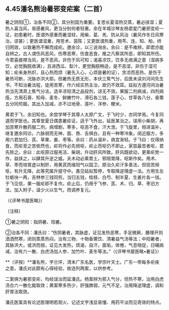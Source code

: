 ## 4.45潘名熊治暑邪变疟案（二首）

暑之阴阳①，治各不同②，其分别固为重要。复思长夏湿热交蒸，暑必挟湿；夏热人喜当风，易感暑风，更当分别何者轻重。余在羊城诊琴友杨君星门暑邪变疟一证，初患暑时，医谓外感重而暑湿轻，用柴、葛、羌、防从风治（暑风作冬日风寒治，谬甚）；更医谓湿重，用苍术、茵陈；又更医谓热重，用芩、连、知、柏，终归罔效，以致暑热不解而成疟。邀余诊，以三说询余。余曰：是不难辨，即君亦能自辨之。古人谓伤风恶风，伤寒恶寒，伤食恶食，推之凡察其所恶，即知其所伤。今君喜披襟当风，是不恶风，非伤于风可知；渴喜凉饮，饮多无痞满之患（湿病多饮，必觉胸脘痞满），且进西瓜、梨汁，更觉胸脘畅适，是不恶湿，非伤于湿可知；疟来身热炽，且心热而烦（暑先入心，心烦是暑的证），贪凉而恶热，是伤于暑热可断，况脉亦洪大耶。但暑热无质无形，本伏三焦气分，后医未读刘河间先生书，不知治暑法程，徒用苦寒，作六经实热主治，故仍不效耳。兹拟方遵河间治暑热当先清肃上焦气分法，选辛凉轻清之品投剂，谅无不效。果服二剂病减，四剂病痊。方用石膏、知母、麦冬、鲜嫩竹叶、滑石各三钱，莲子心、甘草各八分，香薷五分同煎服。其出入加减，亦不过地骨、莲叶、洋参、粳米。

黄君于飞，余旧知也。余尝学琴于其尊人太原广文，于飞时少，亦同学焉。今复同道而学医也。其尊堂夏日偶患暑疟证，适于飞外出，延医某治之。误用小柴胡，再加苦寒升散药服二剂，病增剧，寒多，呕恶不食，汗大泄。于飞旋里，频进温补，继复邀余同诊。六脉弱而无神，面、唇、舌俱白，且有一种寒冷象。阅近服方，多用六君加归、芪、草果、姜、枣等。余曰：药从温补，病宜渐轻。于飞曰：仅得纳食，而疟至之苦依然也，疟将作必先频呕，疟止而呕仍不即止，家慈最苦者呕，君先除之。余曰：此呕原过服羌活、柴胡，升动肝风所致。肝风既欲动，更乘疟势一作，益挟之，以肆其升逆之威。夫木动必乘胃土，邪阻胃降，呕斯作矣。用术、草、枣而培胃虚以制肝，用黄芪而维阳气以固卫，原治久疟汗多善法，但现苦频呕，有升无降，此等究属升提守中。愚见姑拟暂停，专取降逆理虚一法。方用生左牡蛎块一两，吉林参三钱同煎，当归五钱，桂枝、白芍、制半夏、生姜片各一钱。于飞见信，果一服疟即不复作。疟止后，仍用于飞参、芪、术、归、草、枣旧方法，加入附子，温少火以生气，而调养复元。

（《评琴书屋医略》）

〔注释〕

①暑之阴阳：指阴暑、阳暑。

②治各不同：潘氏曰：“伤阴暑者，其脉虚，证见发热恶寒，手足微厥，腠理开则洒洒然寒，闭则蒸蒸热闷，治有三物、十物香薷饮、清暑益气汤等法；中阳暑者，其脉洪大，或洪而弱，证见大发热，烦渴，自汗，面垢，体倦，气息喘促，日晡病减，治有六一散、白虎汤加人参、加竹叶、麦冬等法。”（《评琴书屋医略•暑证》）

**〔评按〕**潘名熊，字兰坪，清末广东名医，学宗叶天士。广东一带每多疟疾之患，潘氏对此颇有心得经验，故选列两案，以供参考。

二案俱为暑邪变疟，均经误治而延潘氏。杨案辨为邪入气分，但热不寒，治用白虎汤合六一散化裁取效；黄案寒多热少，肝强脾弱，元气不足，治用降逆理虚，调和肝胃法取效。

潘氏医案具有论述医理明若观火、记述文字浅显易懂、用药平淡而见奇效的特点。
